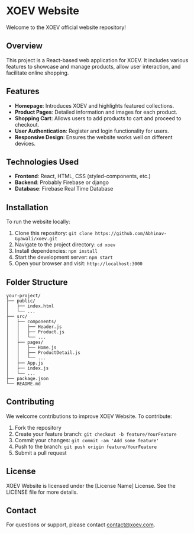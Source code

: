 
# XOEV Website

Welcome to the XOEV official website repository!

## Overview

This project is a React-based web application for XOEV. It includes various features to showcase and manage products, allow user interaction, and facilitate online shopping.

## Features

- **Homepage**: Introduces XOEV and highlights featured collections.
- **Product Pages**: Detailed information and images for each product.
- **Shopping Cart**: Allows users to add products to cart and proceed to checkout.
- **User Authentication**: Register and login functionality for users.
- **Responsive Design**: Ensures the website works well on different devices.

## Technologies Used

- **Frontend**: React, HTML, CSS (styled-components, etc.)
- **Backend**: Probably Firebase or django
- **Database**: Firebase Real Time Database

## Installation

To run the website locally:

1. Clone this repository: `git clone https://github.com/Abhinav-Gyawali/xoev.git`
2. Navigate to the project directory: `cd xoev`
3. Install dependencies: `npm install`
4. Start the development server: `npm start`
5. Open your browser and visit: `http://localhost:3000`

## Folder Structure

```
your-project/
├── public/
│   ├── index.html
│   └── ...
├── src/
│   ├── components/
│   │   ├── Header.js
│   │   ├── Product.js
│   │   └── ...
│   ├── pages/
│   │   ├── Home.js
│   │   ├── ProductDetail.js
│   │   └── ...
│   ├── App.js
│   ├── index.js
│   └── ...
├── package.json
└── README.md
```

## Contributing

We welcome contributions to improve XOEV Website. To contribute:

1. Fork the repository
2. Create your feature branch: `git checkout -b feature/YourFeature`
3. Commit your changes: `git commit -am 'Add some feature'`
4. Push to the branch: `git push origin feature/YourFeature`
5. Submit a pull request

## License

XOEV Website is licensed under the [License Name] License. See the LICENSE file for more details.

## Contact

For questions or support, please contact contact@xoev.com.